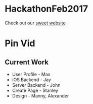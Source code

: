 # HackathonFeb2017
Check out our [sweet website](https://ios-connect.github.io/HackathonFeb2017/)


# Pin Vid

Current Work
-----

* User Profile - Max
* iOS Backend - Jay
* Server Backend - John
* Create Page - Stanley
* Design - Manny, Alexander
